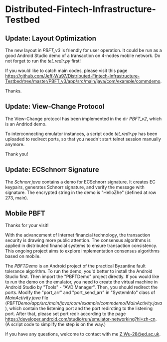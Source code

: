 # Distributed-Fintech-Infrastructure-Testbed

## Update: Layout Optimization
The new layout in *PBFT_v3* is friendly for user operation. It could be run as a good Android Studio demo of a transaction on 4-nodes mobile network. Do not forget to run the *tel_redir.py* first! 

If you would like to catch main codes, please visit this page https://github.com/Jeff-Wu97/Distributed-Fintech-Infrastructure-Testbed/tree/master/PBFT_v3/app/src/main/java/com/example/commdemo.


Thanks.

## Update: View-Change Protocol
The View-Change protocol has been implemented in the dir *PBFT_v2*, which is an Andriod demo. 


To interconnecting emulator instances, a script code *tel_redir.py* has been uploaded to redirect ports, so that you needn't start telnet session manually anymore.


Thank you!

## Update: ECSchnorr Signature
The *Schnorr.java* contains a demo for ECSchnorr signature. It creates EC keypairs, generates Schnorr signature, and verify the message with signature. The encrypted string in the demo is "HelloZhe" (defined at row 273, main).  

## Mobile PBFT 
Thanks for your visit!

With the advancement of Internet financial technology, the transaction security is drawing more public attention. The consensus algorithms is applied in distributed financial systems to ensure transaction consistency. This ongoing project aims to explore implementation consensus algorithms based on mobile.

The *PBFTDemo* is an Android project of the practical Byzantine fault tolerance algorithm. To run the demo, you'd better to install the Android Studio first. Then import the "PBFTDemo" project directly. If you would like to run the demo on the emulator, you need to create the virtual machine in Android Studio by "Tools" - "AVD Manager". Then, you should redirect the ports. Modify the "port_arr" and "port_send_arr" in "SystemInfo" class of *MainActivity.java* file (*PBFTDemo/app/src/main/java/com/example/commdemo/MainActivity.java*), which contain the listening port and the port redircting to the listening port. After that, please set port redir according to the page https://developer.android.com/studio/run/emulator-networking?hl=zh-cn. (A script code to simplify the step is on the way.)

If you have any questions, welcome to contact with me <Z.Wu-28@ed.ac.uk>.
